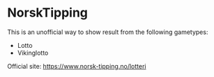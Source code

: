 # NorskTipping
This is an unofficial way to show result from the following gametypes:

- Lotto
- Vikinglotto

Official site: https://www.norsk-tipping.no/lotteri
